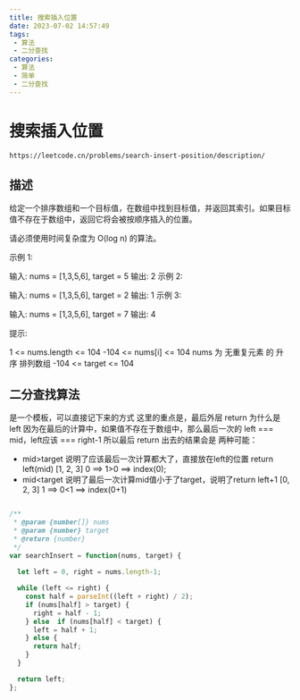 ```yaml
---
title: 搜索插入位置
date: 2023-07-02 14:57:49
tags:
 - 算法
 - 二分查找
categories:
 - 算法
 - 简单
 - 二分查找
---
```


# 搜索插入位置

```
https://leetcode.cn/problems/search-insert-position/description/
```

## 描述


给定一个排序数组和一个目标值，在数组中找到目标值，并返回其索引。如果目标值不存在于数组中，返回它将会被按顺序插入的位置。

请必须使用时间复杂度为 O(log n) 的算法。

 

示例 1:

输入: nums = [1,3,5,6], target = 5
输出: 2
示例 2:

输入: nums = [1,3,5,6], target = 2
输出: 1
示例 3:

输入: nums = [1,3,5,6], target = 7
输出: 4
 

提示:

1 <= nums.length <= 104
-104 <= nums[i] <= 104
nums 为 无重复元素 的 升序 排列数组
-104 <= target <= 104




## 二分查找算法

是一个模板，可以直接记下来的方式
这里的重点是，最后外层 return 为什么是 left
因为在最后的计算中，如果值不存在于数组中，那么最后一次的 left === mid，left应该 === right-1
所以最后 return 出去的结果会是 
两种可能： 
* mid>target 说明了应该最后一次计算都大了，直接放在left的位置 return left(mid)
    [1, 2, 3] 0 ==> 1>0 ==> index(0);
* mid<target 说明了最后一次计算mid值小于了target，说明了return left+1
    [0, 2, 3] 1 ==> 0<1 ==> index(0+1)


```JavaScript

/**
 * @param {number[]} nums
 * @param {number} target
 * @return {number}
 */
var searchInsert = function(nums, target) {
  
  let left = 0, right = nums.length-1;

  while (left <= right) {
    const half = parseInt((left + right) / 2);
    if (nums[half] > target) {
      right = half - 1;
    } else  if (nums[half] < target) {
      left = half + 1;
    } else {
      return half;
    }
  }

  return left;
};

```
